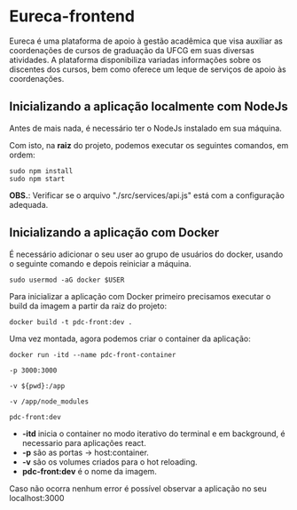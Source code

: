 # Eureca-frontend
<p>Eureca é uma plataforma de apoio à gestão acadêmica que visa auxiliar as coordenações de cursos de graduação da UFCG em suas diversas atividades. A plataforma disponibiliza variadas informações sobre os discentes dos cursos, bem como oferece um leque de serviços de apoio às coordenações.</p>

## Inicializando a aplicação localmente com NodeJs

<p>Antes de mais nada, é necessário ter o NodeJs instalado em sua máquina.</p>
<p>Com isto, na <strong>raiz</strong> do projeto, podemos executar os seguintes comandos, em ordem:</p>

<code>sudo npm install</code><br>
<code>sudo npm start</code>

**OBS.**: Verificar se o arquivo "./src/services/api.js" está com a configuração adequada.

## Inicializando a aplicação com Docker

<p>É necessário adicionar o seu user ao grupo de usuários do docker, usando o seguinte comando e depois reiniciar a máquina.</p>

<code>sudo usermod -aG docker $USER</code>

<p>Para inicializar a aplicação com Docker primeiro precisamos executar o build da imagem a partir da raiz do projeto:</p>

<code>docker build -t pdc-front:dev .</code>

<p>Uma vez montada, agora podemos criar o container da aplicação:</p>

<code>docker run -itd --name pdc-front-container \
    -p 3000:3000 \
    -v ${pwd}:/app \
    -v /app/node_modules \
    pdc-front:dev
</code>

- <b>-itd</b> inicia o container no modo iterativo do terminal e em background, é necessario para aplicações react.
- <b>-p</b> são as portas -> host:container.
- <b>-v</b> são os volumes criados para o hot reloading.
- <b>pdc-front:dev</b> é o nome da imagem.

<p>Caso não ocorra nenhum error é possível observar a aplicação no seu localhost:3000</p>
